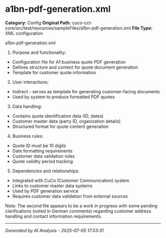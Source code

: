 # a1bn-pdf-generation.xml

**Category:** Config
**Original Path:** cuco-cct-core/src/test/resources/sampleFiles/a1bn-pdf-generation.xml
**File Type:** XML configuration

a1bn-pdf-generation.xml

1. Purpose and functionality:
- Configuration file for A1 business quote PDF generation
- Defines structure and content for quote document generation
- Template for customer quote information

2. User interactions:
- Indirect - serves as template for generating customer-facing documents
- Used by system to produce formatted PDF quotes

3. Data handling:
- Contains quote identification data (ID, dates)
- Customer master data (party ID, organization details)
- Structured format for quote content generation

4. Business rules:
- Quote ID must be 10 digits
- Date formatting requirements
- Customer data validation rules
- Quote validity period tracking

5. Dependencies and relationships:
- Integrated with CuCo (Customer Communication) system
- Links to customer master data systems
- Used by PDF generation service
- Requires customer data validation from external sources

Note: The second file appears to be a work in progress with some pending clarifications (noted in German comments) regarding customer address handling and contact information requirements.

---
*Generated by AI Analysis - 2025-07-05 17:53:31*
